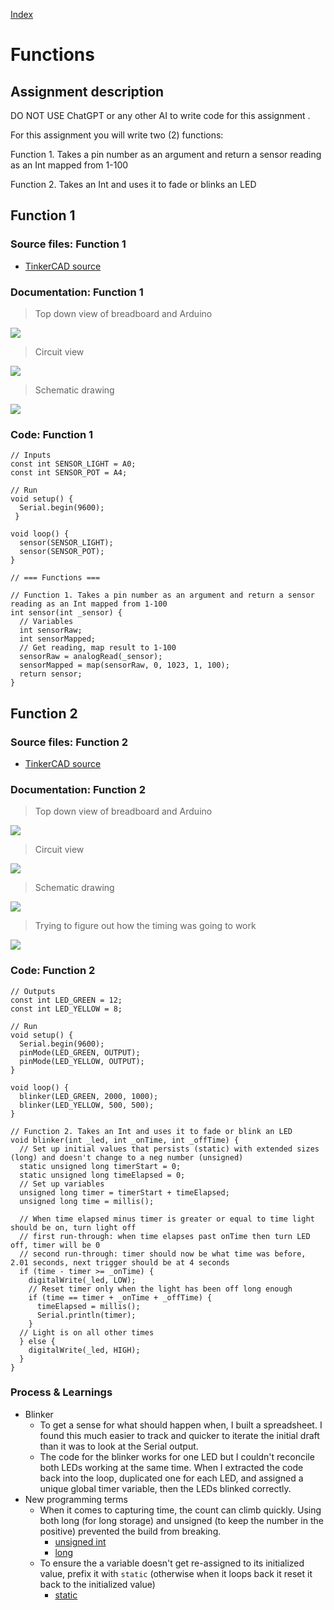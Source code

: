 [Index](index.html)

# Functions

## Assignment description
DO NOT USE ChatGPT or any other AI to write code for this assignment .

For this assignment you will write two (2) functions:

Function 1. Takes a pin number as an argument and return a sensor reading as an Int mapped from 1-100

Function 2. Takes an Int and uses it to fade or blinks an LED

## Function 1

### Source files: Function 1
* [TinkerCAD source](https://www.tinkercad.com/things/iF6CzltskmB-05-functions)

### Documentation: Function 1
  
> Top down view of breadboard and Arduino

![](./assets/05-00001.webp)

> Circuit view

![](./assets/05-00002.webp)

> Schematic drawing

![](./assets/05-00003.webp)


### Code: Function 1

``` JS
// Inputs
const int SENSOR_LIGHT = A0;
const int SENSOR_POT = A4;

// Run
void setup() {
  Serial.begin(9600);
 }

void loop() {
  sensor(SENSOR_LIGHT);
  sensor(SENSOR_POT);  
}

// === Functions ===

// Function 1. Takes a pin number as an argument and return a sensor reading as an Int mapped from 1-100
int sensor(int _sensor) {
  // Variables
  int sensorRaw;
  int sensorMapped;
  // Get reading, map result to 1-100
  sensorRaw = analogRead(_sensor);
  sensorMapped = map(sensorRaw, 0, 1023, 1, 100);
  return sensor;
}
```

## Function 2

### Source files: Function 2
* [TinkerCAD source](https://www.tinkercad.com/things/i4ivWuVKgQU-05-functions-2)

### Documentation: Function 2
> Top down view of breadboard and Arduino

![](./assets/05-00004.webp)

> Circuit view

![](./assets/05-00005.webp)

> Schematic drawing

![](./assets/05-00006.webp)

> Trying to figure out how the timing was going to work

![](./assets/05-00007.webp)

### Code: Function 2

``` JS
// Outputs
const int LED_GREEN = 12;
const int LED_YELLOW = 8; 

// Run
void setup() {
  Serial.begin(9600);
  pinMode(LED_GREEN, OUTPUT);
  pinMode(LED_YELLOW, OUTPUT);
}

void loop() { 
  blinker(LED_GREEN, 2000, 1000);
  blinker(LED_YELLOW, 500, 500);
}

// Function 2. Takes an Int and uses it to fade or blink an LED
void blinker(int _led, int _onTime, int _offTime) {
  // Set up initial values that persists (static) with extended sizes (long) and doesn't change to a neg number (unsigned)
  static unsigned long timerStart = 0;
  static unsigned long timeElapsed = 0;
  // Set up variables
  unsigned long timer = timerStart + timeElapsed;
  unsigned long time = millis();

  // When time elapsed minus timer is greater or equal to time light should be on, turn light off 
  // first run-through: when time elapses past onTime then turn LED off, timer will be 0
  // second run-through: timer should now be what time was before, 2.01 seconds, next trigger should be at 4 seconds
  if (time - timer >= _onTime) {
    digitalWrite(_led, LOW);
    // Reset timer only when the light has been off long enough
    if (time == timer + _onTime + _offTime) {
      timeElapsed = millis();
      Serial.println(timer);
    }
  // Light is on all other times
  } else {
    digitalWrite(_led, HIGH);
  }
}

```

### Process & Learnings
- Blinker
  - To get a sense for what should happen when, I built a spreadsheet. I found this much easier to track and quicker to iterate the initial draft than it was to look at the Serial output.
  - The code for the blinker works for one LED but I couldn't reconcile both LEDs working at the same time. When I extracted the code back into the loop, duplicated one for each LED, and assigned a unique global timer variable, then the LEDs blinked correctly. 
- New programming terms
  - When it comes to capturing time, the count can climb quickly. Using both long (for long storage) and unsigned (to keep the number in the positive) prevented the build from breaking.
    - [unsigned int](https://docs.arduino.cc/language-reference/en/variables/data-types/unsignedInt/)
    - [long](https://docs.arduino.cc/language-reference/en/variables/data-types/long/)
  - To ensure the a variable doesn't get re-assigned to its initialized value, prefix it with `static` (otherwise when it loops back it reset it back to the initialized value)
    - [static](https://docs.arduino.cc/language-reference/en/variables/variable-scope-and-qualifiers/static/)